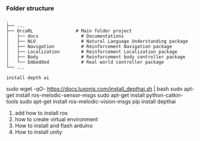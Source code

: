 ### Folder structure

    .
    ├── ...
    ├── OrcaRL                # Main folder project
    │   ├── docs                # Documentations
    │   ├── NLU                 # Natural Language Understanding package
    │   ├── Navigation          # Reinforcement Navigation package
    │   ├── Localization        # Reinforcement Localization package
    │   ├── Body                # Reinforcement body controller package
    │   └── Embedded            # Real world controller package
    └── ...

    install depth ai
sudo wget -qO- https://docs.luxonis.com/install_depthai.sh | bash
    sudo apt-get install ros-melodic-sensor-msgs
    sudo apt-get install python-catkin-tools
    sudo apt-get install ros-melodic-vision-msgs
    pip install depthai


1) add how to install ros
2) how to create virtual environment
3) How to install and flash arduino
4) How to install unity